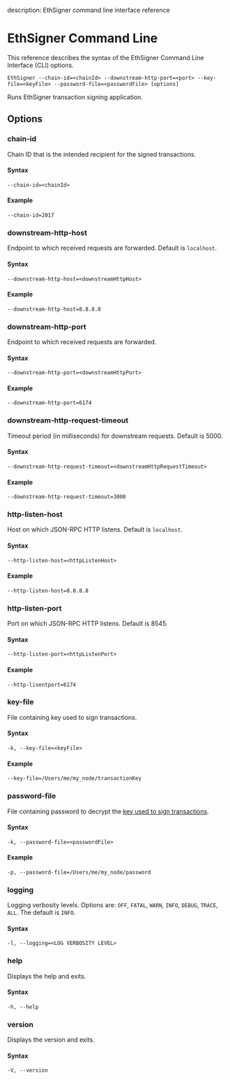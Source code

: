 description: EthSigner command line interface reference
<!--- END of page meta data -->

# EthSigner Command Line

This reference describes the syntax of the EthSigner Command Line Interface (CLI) options.

```
EthSigner --chain-id=<chainId> --downstream-http-port=<port> --key-file=<keyFile> --password-file=<passwordFile> [options]
```

Runs EthSigner transaction signing application.

## Options

### chain-id

Chain ID that is the intended recipient for the signed transactions. 

#### Syntax 
```
--chain-id=<chainId>
```

#### Example 
```
--chain-id=2017
```

### downstream-http-host

Endpoint to which received requests are forwarded. Default is `localhost`. 

#### Syntax 
```
--downstream-http-host=<downstreamHttpHost>
```

#### Example 
```
--downstream-http-host=8.8.8.8
```

### downstream-http-port

Endpoint to which received requests are forwarded. 

#### Syntax 
```
--downstream-http-port=<downstreamHttpPort>
```

#### Example 
```
--downstream-http-port=6174
```

### downstream-http-request-timeout

Timeout period (in milliseconds) for downstream requests. Default is 5000. 

#### Syntax 
```
--downstream-http-request-timeout=<downstreamHttpRequestTimeout>
```

#### Example 
```
--downstream-http-request-timeout=3000
```

### http-listen-host

Host on which JSON-RPC HTTP listens. Default is `localhost`. 

#### Syntax 
```
--http-listen-host=<httpListenHost>
```

#### Example 
```
--http-listen-host=8.8.8.8
```

### http-listen-port

Port on which JSON-RPC HTTP listens. Default is 8545. 

#### Syntax 
```
--http-listen-port=<httpListenPort>
```

#### Example 
```
--http-lisentport=6174
```

### key-file

File containing key used to sign transactions.  

#### Syntax 
```
-k, --key-file=<keyFile>
```

#### Example 
```
--key-file=/Users/me/my_node/transactionKey
```

### password-file

File containing password to decrypt the [key used to sign transactions](#key-file).  

#### Syntax 
```
-k, --password-file=<passwordFile>
```

#### Example 
```
-p, --password-file=/Users/me/my_node/password
```

### logging

Logging verbosity levels. Options are: `OFF`, `FATAL`, `WARN`, `INFO`, `DEBUG`, `TRACE`, `ALL`. The 
default is `INFO`.  

#### Syntax 
```
-l, --logging=<LOG VERBOSITY LEVEL>
```

### help

Displays the help and exits.  

#### Syntax 
```
-h, --help
```

### version

Displays the version and exits.  

#### Syntax 
```
-V, --version
```
